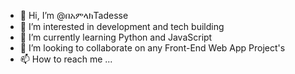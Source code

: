 - 👋 Hi, I’m @በአምላክTadesse
- 👀 I’m interested in development and tech building
- 🌱 I’m currently learning Python and JavaScript
- 💞️ I’m looking to collaborate on any Front-End Web App Project's
- 📫 How to reach me ...

<!---
beamlakTadesse01/beamlakTadesse01 is a ✨ special ✨ repository because its `README.md` (this file) appears on your GitHub profile.
You can click the Preview link to take a look at your changes.
--->
